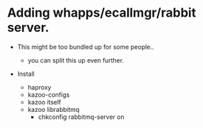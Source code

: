 # Adding whapps/ecallmgr/rabbit server.

* This might be too bundled up for some people..
  * you can split this up even further.

* Install
  * haproxy
  * kazoo-configs
  * kazoo itself
  * kazoo librabbitmq
    * chkconfig rabbitmq-server on

